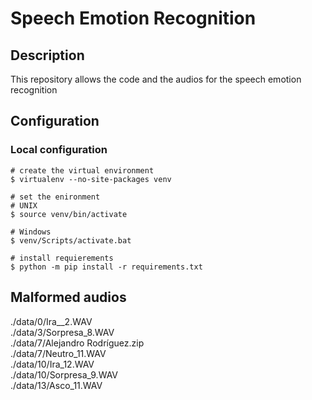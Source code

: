 # Speech Emotion Recognition
## Description
This repository allows the code and the audios for the speech emotion recognition
## Configuration
### Local configuration
```shell script
# create the virtual environment
$ virtualenv --no-site-packages venv

# set the enironment
# UNIX
$ source venv/bin/activate

# Windows
$ venv/Scripts/activate.bat

# install requierements
$ python -m pip install -r requirements.txt
```

## Malformed audios
./data/0/Ira__2.WAV  
./data/3/Sorpresa_8.WAV  
./data/7/Alejandro Rodríguez.zip  
./data/7/Neutro_11.WAV  
./data/10/Ira_12.WAV  
./data/10/Sorpresa_9.WAV  
./data/13/Asco_11.WAV  